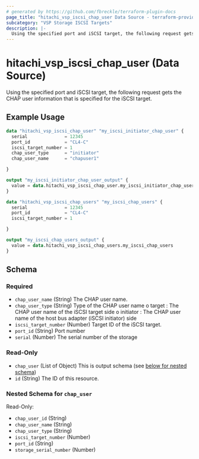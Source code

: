 ```yaml
---
# generated by https://github.com/fbreckle/terraform-plugin-docs
page_title: "hitachi_vsp_iscsi_chap_user Data Source - terraform-provider-hitachi"
subcategory: "VSP Storage ISCSI Targets"
description: |-
  Using the specified port and iSCSI target, the following request gets the CHAP user information that is specified for the iSCSI target.
---
```


# hitachi_vsp_iscsi_chap_user (Data Source)

Using the specified port and iSCSI target, the following request gets the CHAP user information that is specified for the iSCSI target.

## Example Usage

```terraform
data "hitachi_vsp_iscsi_chap_user" "my_iscsi_initiator_chap_user" {
  serial              = 12345
  port_id             = "CL4-C"
  iscsi_target_number = 1
  chap_user_type      = "initiator" 
  chap_user_name      = "chapuser1"

}

output "my_iscsi_initiator_chap_user_output" {
  value = data.hitachi_vsp_iscsi_chap_user.my_iscsi_initiator_chap_user
}

data "hitachi_vsp_iscsi_chap_users" "my_iscsi_chap_users" {
  serial              = 12345
  port_id             = "CL4-C"
  iscsi_target_number = 1

}

output "my_iscsi_chap_users_output" {
  value = data.hitachi_vsp_iscsi_chap_users.my_iscsi_chap_users
}
```

<!-- schema generated by tfplugindocs -->
## Schema

### Required

- `chap_user_name` (String) The CHAP user name.
- `chap_user_type` (String) Type of the CHAP user name
		o target : The CHAP user name of the iSCSI target side
		o initiator : The CHAP user name of the host bus adapter (iSCSI initiator) side
- `iscsi_target_number` (Number) Target ID of the iSCSI target.
- `port_id` (String) Port number
- `serial` (Number) The serial number of the storage

### Read-Only

- `chap_user` (List of Object) This is output schema (see [below for nested schema](#nestedatt--chap_user))
- `id` (String) The ID of this resource.

<a id="nestedatt--chap_user"></a>
### Nested Schema for `chap_user`

Read-Only:

- `chap_user_id` (String)
- `chap_user_name` (String)
- `chap_user_type` (String)
- `iscsi_target_number` (Number)
- `port_id` (String)
- `storage_serial_number` (Number)


